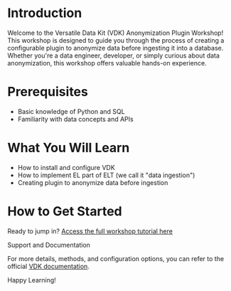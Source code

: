 # Introduction

Welcome to the Versatile Data Kit (VDK) Anonymization Plugin Workshop! This workshop is designed to guide you through the process of creating a configurable plugin to anonymize data before ingesting it into a database. Whether you're a data engineer, developer, or simply curious about data anonymization, this workshop offers valuable hands-on experience.

# Prerequisites

- Basic knowledge of Python and SQL
- Familiarity with data concepts and APIs

# What You Will Learn

- How to install and configure VDK
- How to implement EL part of ELT (we call it "data ingestion")
- Creating plugin to anonymize data before ingestion

# How to Get Started

Ready to jump in? [Access the full workshop tutorial here](https://colab.research.google.com/github/antoniivanov/vdk-demo/blob/main/ingest-anonymize-workshop/IngestAndAnonymizeWorkshop.ipynb)

Support and Documentation

For more details, methods, and configuration options, you can refer to the official [VDK documentation](https://github.com/vmware/versatile-data-kit).

Happy Learning!



